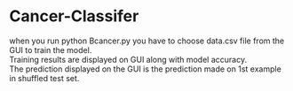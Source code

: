 # Cancer-Classifer
 when you run python Bcancer.py you have to choose data.csv file from the GUI to train the model.  
 Training results are displayed on GUI along with model accuracy.  
 The prediction displayed on the GUI is the prediction made on 1st example in shuffled test set.
